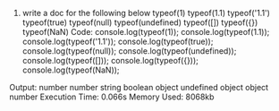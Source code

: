 1. write a doc for the following below
        typeof(1)
        typeof(1.1)
        typeof('1.1')
        typeof(true)
        typeof(null)
        typeof(undefined)
        typeof([])
        typeof({})
        typeof(NaN)
Code:
  console.log(typeof(1));
console.log(typeof(1.1));
console.log(typeof('1.1'));
console.log(typeof(true));
console.log(typeof(null));
console.log(typeof(undefined));
console.log(typeof([]));
console.log(typeof({}));
console.log(typeof(NaN));

Output:
number
number
string
boolean
object
undefined
object
object
number
Execution Time:
0.066s
Memory Used:
8068kb
